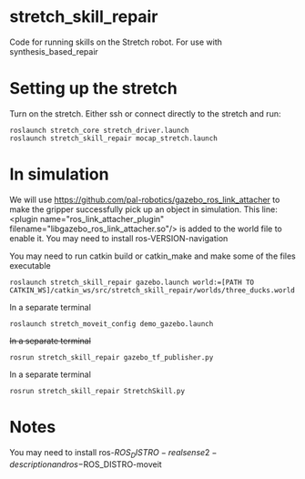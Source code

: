 # stretch_skill_repair

Code for running skills on the Stretch robot.
For use with synthesis_based_repair

# Setting up the stretch

Turn on the stretch.
Either ssh or connect directly to the stretch and run:
```shell
roslaunch stretch_core stretch_driver.launch
roslaunch stretch_skill_repair mocap_stretch.launch
```

# In simulation
We will use https://github.com/pal-robotics/gazebo_ros_link_attacher to make the gripper successfully pick up an object in simulation.
This line: \<plugin name="ros_link_attacher_plugin" filename="libgazebo_ros_link_attacher.so"/\> is added to the world file to enable it.
You may need to install ros-VERSION-navigation

You may need to run catkin build or catkin_make and make some of the files executable
```shell
roslaunch stretch_skill_repair gazebo.launch world:=[PATH TO CATKIN_WS]/catkin_ws/src/stretch_skill_repair/worlds/three_ducks.world
```

In a separate terminal
```shell
roslaunch stretch_moveit_config demo_gazebo.launch
```

~~In a separate terminal~~
```shell
rosrun stretch_skill_repair gazebo_tf_publisher.py
```

In a separate terminal
```shell
rosrun stretch_skill_repair StretchSkill.py
```
# Notes
You may need to install ros-$ROS_DISTRO-realsense2-description and ros-$ROS_DISTRO-moveit
